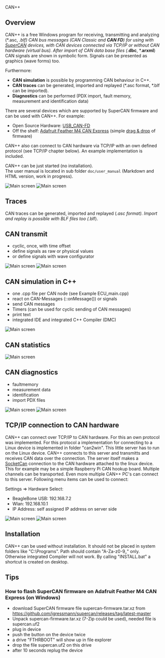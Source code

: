  CAN++

## Overview
CAN++ is a free Windows program for receiving, transmitting and analyzing (*.asc, *.blf) CAN bus messages (CAN Classic and **CAN FD**) for using with [SuperCAN](https://github.com/jgressmann/supercan) devices, with CAN devices connected via TCP/IP or without CAN hardware (virtual bus). After import of CAN data base files (*.**dbc**, *.**arxml**) CAN signals are shown in symbolic form. Signals can be presented as graphics (wave forms) too.

Furthermore:
- **CAN simulation** is possible by programming CAN behaviour in C++. 
- **CAN traces** can be generated, imported and replayed (*.asc format, *.blf can be imported).
- **Diagnostics** can be performed (PDX import, fault memory, measurement and identification data)

There are several devices which are supported by SuperCAN firmware and can be used with CAN++. For example:
- Open Source Hardware: [USB_CAN-FD](https://github.com/RudolphRiedel/USB_CAN-FD)
- Off the shelf: [Adafruit Feather M4 CAN Express](https://www.adafruit.com/product/4759) (simple [drag & drop](#tips) of firmware)

CAN++ also can connect to CAN hardware via TCP/IP with an own defined protocol (see TCP/IP chapter below). An example implementation is included.

CAN++ can be just started (no installation).   
The user manual is located in sub folder `doc/user_manual` (Markdown and HTML version, work in progress). 


![Main screen](doc/screens/main2.jpg)
![Main screen](doc/screens/graph.jpg)

## Traces
CAN traces can be generated, imported and replayed (*.asc format). Import and replay is possible with BLF files too (*.blf).

## CAN transmit

- cyclic, once, with time offset
- define signals as raw or physical values
- or define signals with wave configurator

![Main screen](doc/screens/tx.jpg)
![Main screen](doc/screens/wave.jpg)

## CAN simulation in C++

- one .cpp file per CAN node (see Example ECU_main.cpp)
- react on CAN-Messages (::onMessage()) or signals
- send CAN messages
- Timers (can be used for cyclic sending of CAN messages)
- print text
- integrated IDE and integrated C++ Compiler (DMC)

![Main screen](doc/screens/canpr_context_with_build.jpg)

## CAN statistics

![Main screen](doc/screens/statistics.jpg)

## CAN diagnostics
- faultmemory
- measurement data
- identification
- import PDX files

![Main screen](doc/screens/faultmem.jpg)
![Main screen](doc/screens/measurements.jpg)

## TCP/IP connection to CAN hardware

CAN++ can connect over TCP/IP to CAN hardware. For this an own protocol was implemented. For this protocol a implementation for connecting to a Linux device is implemented in folder "can2win".
This little server has to run on the Linux device. CAN++ connects to this server and transmitts and receives CAN data over the connection. The server itself makes a [SocketCan](https://de.wikipedia.org/wiki/SocketCAN#:~:text=SocketCAN%20ist%20eine%20Sammlung%20von,Level%20CAN%20Framework%20(LLCF).) connection to the CAN hardware attached to the linux device. This for example may be a simple Raspberry Pi CAN hookup board. Multiple channels can be transported. Even more multiple CAN++ PC's can connect to this server.
Following menu items can be used to connect:

Settings => Hardware Select:
- BeagleBone USB: 192.168.7.2
- Wlan: 192.168.10.1
- IP Address: self assigned IP address on server side

![Main screen](doc/screens/canpp_socketcan.jpg)
![Main screen](doc/screens/multi_canpp_tcp_arch.jpg)

## Installation

CAN++ can be used without installation. It should not be placed in system folders like "C:\Programs". Path should contain "A-Za-z0-9_" only. Otherwise integrated Compiler will not work. By calling "INSTALL.bat" a shortcut is created on desktop.

## Tips
### How to flash SuperCAN firmware on Adafruit Feather M4 CAN Express (on Windows)
- download SuperCAN firmware file supercan-firmware.tar.xz from https://github.com/jgressmann/supercan/releases/tag/latest-master
- Unpack supercan-firmware.tar.xz (7-Zip could be used), needed file is supercan.uf2
- plug in device
- push the button on the device twice
- a drive "FTHRBOOT" will show up in file explorer
- drop the file supercan.uf2 on this drive
- after 10 seconds replug the device
